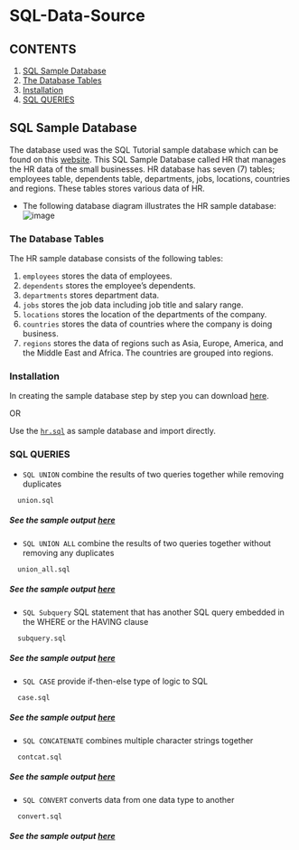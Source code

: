 # SQL-Data-Source

## CONTENTS
1. [SQL Sample Database](https://github.com/oizy404/SQL-Data-Source#SQL-Sample-Database)
2. [The Database Tables](https://github.com/oizy404/SQL-Data-Source#The-Database-Tables)
3. [Installation](https://github.com/oizy404/SQL-Data-Source#Installation)
4. [SQL QUERIES](https://github.com/oizy404/SQL-Data-Source#SQL-QUERIES)
## SQL Sample Database
The database used was the SQL Tutorial sample database which can be found on this [website](https://www.sqltutorial.org/). This SQL Sample Database called HR that manages the HR data of the small businesses. HR database has seven (7) tables; employees table, dependents table, departments, jobs, locations, countries and regions. These tables stores various data of HR.
* The following database diagram illustrates the HR sample database:
![image](https://user-images.githubusercontent.com/71779024/101023116-451bdb80-35ad-11eb-9ebb-369063785a88.png)
### The Database Tables
The HR sample database consists of the following tables:
1. `employees` stores the data of employees.
2. `dependents` stores the employee’s dependents.
3. `departments` stores department data.
4. `jobs` stores the job data including job title and salary range.
5. `locations` stores the location of the departments of the company.
6. `countries` stores the data of countries where the company is doing business.
7. `regions` stores the data of regions such as Asia, Europe, America, and the Middle East and Africa. The countries are grouped into regions.
### Installation
In creating the sample database step by step you can download [here](https://www.sqltutorial.org/).

OR

Use the [`hr.sql`](https://github.com/oizy404/SQL-Data-Source/blob/main/hr.sql) as sample database and import directly.
### SQL QUERIES
* `SQL UNION` combine the results of two queries together while removing duplicates
```
  union.sql
```
  ##### See the sample output [here](https://github.com/oizy404/SQL-Data-Source/blob/main/sample_output.md#SQL-UNION-combine-the-results-of-two-queries-together-while-removing-duplicates)
* `SQL UNION ALL` combine the results of two queries together without removing any duplicates
```
  union_all.sql
```
  ##### See the sample output [here](https://github.com/oizy404/SQL-Data-Source/blob/main/sample_output.md#SQL-UNION-ALL-combine-the-results-of-two-queries-together-without-removing-any-duplicates)
* `SQL Subquery` SQL statement that has another SQL query embedded in the WHERE or the HAVING clause
```
  subquery.sql
```
  ##### See the sample output [here](https://github.com/oizy404/SQL-Data-Source/blob/main/sample_output.md#SQL-Subquery-SQL-statement-that-has-another-SQL-query-embedded-in-the-WHERE-or-the-HAVING-clause)
* `SQL CASE` provide if-then-else type of logic to SQL
```
  case.sql
```
  ##### See the sample output [here](https://github.com/oizy404/SQL-Data-Source/blob/main/sample_output.md#SQL-CASE-provide-if-then-else-type-of-logic-to-SQL)
* `SQL CONCATENATE` combines multiple character strings together
```
  contcat.sql
```
  ##### See the sample output [here](https://github.com/oizy404/SQL-Data-Source/blob/main/sample_output.md#SQL-CONCATENATE-combines-multiple-character-strings-together)
* `SQL CONVERT` converts data from one data type to another
```
  convert.sql
```
  ##### See the sample output [here](https://github.com/oizy404/SQL-Data-Source/blob/main/sample_output.md#SQL-CONVERT-converts-data-from-one-data-type-to-another)
